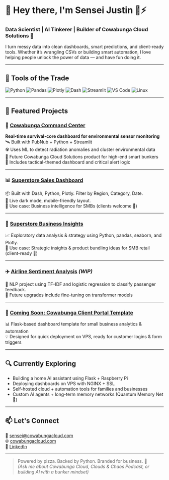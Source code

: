 # 👋 Hey there, I'm Sensei Justin 🐢⚡  
### Data Scientist | AI Tinkerer | Builder of Cowabunga Cloud Solutions 🌊

I turn messy data into clean dashboards, smart predictions, and client-ready tools. Whether it’s wrangling CSVs or building smart automation, I love helping people unlock the power of data — and have fun doing it.

---

## 🔧 Tools of the Trade
![Python](https://img.shields.io/badge/-Python-333?style=flat&logo=python)
![Pandas](https://img.shields.io/badge/-Pandas-150458?style=flat&logo=pandas)
![Plotly](https://img.shields.io/badge/-Plotly-3f4f75?style=flat&logo=plotly)
![Dash](https://img.shields.io/badge/-Dash-00adb5?style=flat)
![Streamlit](https://img.shields.io/badge/-Streamlit-ff4b4b?style=flat&logo=streamlit)
![VS Code](https://img.shields.io/badge/-VS%20Code-007ACC?style=flat&logo=visual-studio-code)
![Linux](https://img.shields.io/badge/-Linux-000000?style=flat&logo=linux)

---

## 🧠 Featured Projects

### 🔐 [Cowabunga Command Center](https://github.com/Senseijay44/cowabunga-command-center)
**Real-time survival-core dashboard for environmental sensor monitoring**  
🛰️ Built with PubNub + Python + Streamlit  
☢️ Uses ML to detect radiation anomalies and cluster environmental data  
💼 Future Cowabunga Cloud Solutions product for high-end smart bunkers  
📸 Includes tactical-themed dashboard and critical alert logic

---

### 📊 [Superstore Sales Dashboard](https://github.com/Senseijay44/superstore_dashboard)  
📦 Built with Dash, Python, Plotly. Filter by Region, Category, Date.  
🖤 Live dark mode, mobile-friendly layout.  
💼 Use case: Business intelligence for SMBs (clients welcome 🧾)

---

### 🧪 [Superstore Business Insights](https://github.com/Senseijay44/superstore-business-insights)  
📈 Exploratory data analysis & strategy using Python, pandas, seaborn, and Plotly.  
💼 Use case: Strategic insights & product bundling ideas for SMB retail (client-ready 🌊)

---

### ✈️ [Airline Sentiment Analysis](#) *(WIP)*  
📝 NLP project using TF-IDF and logistic regression to classify passenger feedback.  
💬 Future upgrades include fine-tuning on transformer models

---

### 🔐 [Coming Soon: Cowabunga Client Portal Template](#)  
📊 Flask-based dashboard template for small business analytics & automation  
💡 Designed for quick deployment on VPS, ready for customer logins & form triggers

---

## 🔍 Currently Exploring

- Building a home AI assistant using Flask + Raspberry Pi  
- Deploying dashboards on VPS with NGINX + SSL  
- Self-hosted cloud + automation tools for families and businesses  
- Custom AI agents + long-term memory networks (Quantum Memory Net 🧠)

---

## 📫 Let's Connect

📧 [sensei@cowabungacloud.com](mailto:sensei@cowabungacloud.com)  
🌐 [cowabungacloud.com](https://cowabungacloud.com)  
🐢 [LinkedIn](https://www.linkedin.com/company/cowabunga-cloud-solutions/)

---

> Powered by pizza. Backed by Python. Branded for business. 🍕  
> *(Ask me about Cowabunga Cloud, Clouds & Chaos Podcast, or building AI with a bunker mindset)*  
